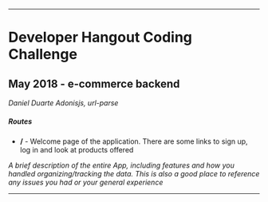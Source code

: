 ---------------------------------------------------------
# Developer Hangout Coding Challenge
## May 2018 - e-commerce backend

*Daniel Duarte* 
*Adonisjs, url-parse*

##### Routes
- __/__  - Welcome page of the application. There are some links to sign up, log in and look at products offered

*A brief description of the entire App, including features and how you handled organizing/tracking the data. This is also a good place to reference any issues you had or your general experience*

<!--*DevHosts, a VPS and cloud computing platform, offers a wide variety of products, like your own Servers, cloud storage, and a bunch of services like a load balancer, continous integration...* -->

---------------------------------------------------------

